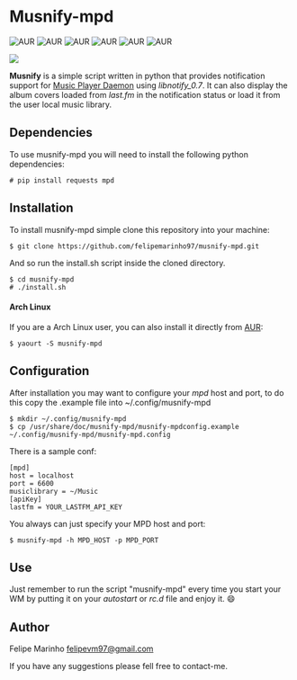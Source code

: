 # Musnify-mpd
![AUR](http://badge.kloud51.com/aur/s/musnify-mpd.svg)
![AUR](https://img.shields.io/aur/version/musnify-mpd.svg)
![AUR](https://img.shields.io/aur/votes/musnify-mpd.svg)
![AUR](http://badge.kloud51.com/aur/p/musnify-mpd.svg)
![AUR](http://badge.kloud51.com/aur/m/musnify-mpd.svg)
![AUR](https://img.shields.io/aur/license/musnify-mpd.svg)

![](screenshot.png)

**Musnify** is a simple script written in python that provides notification support for [Music Player Daemon](https://github.com/MaxKellermann/MPD) using _libnotify_0.7_.
It can also display the album covers loaded from _last.fm_ in the notification status or load it from the user local music library.

## Dependencies
To use musnify-mpd you will need to install the following python dependencies:

    # pip install requests mpd

## Installation

To install musnify-mpd simple clone this repository into your machine:

    $ git clone https://github.com/felipemarinho97/musnify-mpd.git
And so run the install.sh script inside the cloned directory.

    $ cd musnify-mpd   
    # ./install.sh
    
#### Arch Linux
If you are a Arch Linux user, you can also install it directly from [AUR](https://aur.archlinux.org/packages/musnify-mpd):

    $ yaourt -S musnify-mpd

## Configuration

After installation you may want to configure your _mpd_ host and port, to do this copy the .example file into ~/.config/musnify-mpd

    $ mkdir ~/.config/musnify-mpd
    $ cp /usr/share/doc/musnify-mpd/musnify-mpdconfig.example ~/.config/musnify-mpd/musnify-mpd.config

There is a sample conf:

    [mpd]
    host = localhost
    port = 6600
    musiclibrary = ~/Music
    [apiKey]
    lastfm = YOUR_LASTFM_API_KEY

You always can just specify your MPD host and port:

    $ musnify-mpd -h MPD_HOST -p MPD_PORT

## Use
Just remember to run the script "musnify-mpd" every time you start your WM by putting
it on your _autostart_ or _rc.d_ file and enjoy it. 😄

## Author
Felipe Marinho
<felipevm97@gmail.com>

If you have any suggestions please fell free to contact-me.

